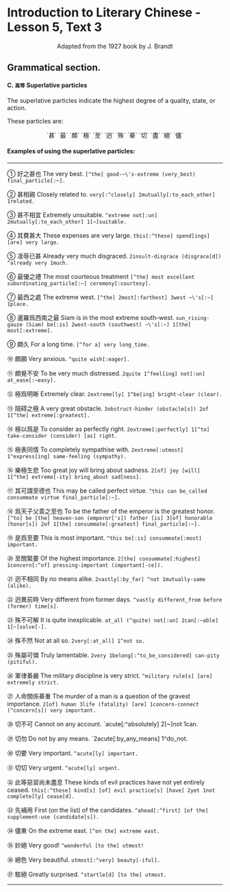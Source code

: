 # Introduction to Literary Chinese - Lesson 5, Text 3

<center>Adapted from the 1927 book by J. Brandt</center>

## Grammatical section.

#### C. `高等` Superlative particles

The superlative particles indicate the highest degree of a quality, state, or action.

These particles are:

<center>`甚` `最` `頗` `極` `至` `迥` `殊` `綦` `切` `盡` `絕` `儘` </center>

#### Examples of using the superlative particles:

---

① 好之甚也
The very best.
`[^the] good-~\'s-extreme (very_best) final_particle[:~].`

② 甚相親
Closely related to.
`very[:^closely] 2mutually[:to_each_other] 1related.`

③ 甚不相宜
Extremely unsuitable.
`^extreme not[:un] 2mutually[:to_each_other] 1[~]suitable.`

④ 其費甚大
These expenses are very large.
`this[:^these] spend[ings] [are] very large.`

⑤ 凌辱已甚
Already very much disgraced.
`2insult-disgrace (disgrace[d]) ^already very 1much.`

⑥ 最優之禮
The most courteous treatment
`[^the] most excellent subordinating_particle[:~] ceremony[:courtesy].`

⑦ 最西之處
The extreme west.
`[^the] 2most[:farthest] 3west ~\'s[:~] 1place.`

⑧ 暹羅爲西南之最
Siam is in the most extreme south-west.
`sun_rising-gauze (Siam) be[:is] 2west-south (southwest) ~\'s[:~] 1[the] most[:extreme].`

⑨ 頗久
For a long time.
`[^for a] very long_time.`

⑩ 頗願
Very anxious.
`^quite wish[:eager].`

⑪ 頗覺不安
To be very much distressed.
`2quite 1^feel[ing] not[:un] at_ease[:~easy].`

⑫ 極爲明晰
Extremely clear.
`2extreme[ly] 1^be[ing] bright-clear (clear).`

⑬ 阻碍之極
A very great obstacle.
`3obstruct-hinder (obstacle[s]) 2of 1[^the] extreme[:greatest].`

⑭ 極以爲是
To consider as perfectly right.
`2extreme[:perfectly] 1[^to] take-consider (consider) [as] right.`

⑮ 極表同情
To completely sympathise with.
`2extreme[:utmost] 1^express[ing] same-feeling (sympathy).`

⑯ 樂極生悲
Too great joy will bring about sadness.
`2[of] joy [will] 1[^the] extreme[-ity] bring_about sad[ness].`

⑰ 其可謂至德也
This may be called perfect virtue.
`^this can be_called consummate virtue final_particle[:~].`

⑱ 爲天子父貴之至也
To be the father of the emperor is the greatest honor.
`[^to] be [the] heaven-son (emperor['s]) father [is] 3[of] honorable (honor[s]) 2of 1[the] consummate[:greatest] final_particle[:~].`

⑲ 是爲至要
This is most important.
`^this be[:is] consummate[:most] important.`

⑳ 至關緊要
Of the highest importance.
`2[the] consummate[:highest] 1concern[:^of] pressing-important (important[-ce]).`

㉑ 迥不相同
By no means alike.
`2vastly[:by_far] ^not 1mutually-same (alike).`

㉒ 迥異前時
Very different from former days.
`^vastly different_from before (former) time[s].`

㉓ 殊不可解
It is quite inexplicable.
`at_all (^quite) not[:un] 2can[:~able] 1[~]solve[-].`

㉔ 殊不然
Not at all so.
`2very[:at_all] 1^not so.`

㉕ 殊屬可憐
Truly lamentable.
`2very 1belong[:^to_be_considered] can-pity (pitiful).`

㉖ 軍律綦嚴
The military discipline is very strict.
`^military rule[s] [are] extremely strict.`

㉗ 人命關係綦重
The murder of a man is a question of the gravest importance.
`2[of] human 3life (fatality) [are] 1concern-connect (^concern[s]) very important.`

㉘ 切不可
Cannot on any account.
`acute[:^absolutely] 2[~]not 1can.

㉙ 切勿
Do not by any means.
`2acute[:by_any_means] 1^do_not.

㉚ 切要
Very important.
`^acute[ly] important.`

㉛ 切切
Very urgent.
`^acute[ly] urgent.`

㉜ 此等惡習尚未盡息
These kinds of evil practices have not yet entirely ceased.
`this[:^these] kind[s] [of] evil practice[s] [have] 2yet 1not complete[ly] cease[d].`

㉝ 先補用
First (on the list) of the candidates.
`^ahead[:^first] [of the] supplement-use (candidate[s]).`

㉞ 儘東
On the extreme east.
`[^on the] extreme east.`

㉟ 妙絕
Very good!
`^wonderful [to the] utmost!`

㊱ 絕色
Very beautiful.
`utmost[:^very] beauty[-iful].`

㊲ 駭絕
Greatly surprised.
`^startle[d] [to the] utmost.`

---
